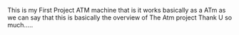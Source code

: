 This is my First Project ATM machine that is it works basically as a ATm as we can say that this is basically the overview of The Atm project 
Thank U so much.....
